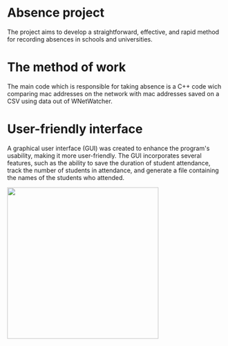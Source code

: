 # Absence project
The project aims to develop a straightforward, effective, and rapid method for recording absences in schools and universities.
# The method of work
The main code which is responsible for taking absence is a C++ code wich comparing mac addresses on the network with mac addresses saved on a CSV using data out of WNetWatcher. 
# User-friendly interface
A graphical user interface (GUI) was created to enhance the program's usability, making it more user-friendly. The GUI incorporates several features, such as the ability to save the duration of student attendance, track the number of students in attendance, and generate a file containing the names of the students who attended.

<img src="https://github.com/MostafaAmrSalah/Absence/assets/105081291/8a7292cd-b737-402b-a3f0-c834bd48d303" height="350">


